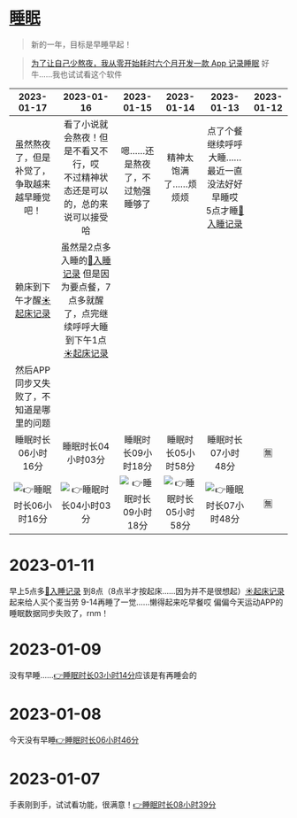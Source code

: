 # [睡眠](https://github.com/noteMay/blog/issues/7)

> 新的一年，目标是早睡早起！

> [为了让自己少熬夜，我从零开始耗时六个月开发一款 App 记录睡眠](https://sspai.com/post/75467)
好牛……我也试试看这个软件

|2023-01-17|2023-01-16|2023-01-15|2023-01-14|2023-01-13|2023-01-12|
|:---:|:---:|:---:|:---:|:---:|:---:|
|虽然熬夜了，但是补觉了，争取越来越早睡觉吧！|看了小说就会熬夜！但是不看又不行，哎<br/>不过精神状态还是可以的，总的来说可以接受哈|嗯……还是熬夜了，不过勉强睡够了|精神太饱满了……烦烦烦|点了个餐继续呼呼大睡……最近一直没法好好早睡哎<br/>5点才睡[🌙入睡记录](https://github.com/noteMay/sleep/issues/1#issuecomment-1380996603)
赖床到下午才醒[☀起床记录](https://github.com/noteMay/getup/issues/1#issuecomment-1381435971)|虽然是2点多入睡的[🌙入睡记录](https://github.com/noteMay/sleep/issues/1#issuecomment-1379323734) 但是因为要点餐，7点多就醒了，点完继续呼呼大睡到下午1点[☀起床记录](https://github.com/noteMay/getup/issues/1#issuecomment-1379817955)
然后APP同步又失败了，不知道是哪里的问题|
|睡眠时长06小时16分|睡眠时长04小时03分|睡眠时长09小时18分|睡眠时长05小时58分|睡眠时长07小时48分|🈚|
|![👉睡眠时长06小时16分](https://9852.ru/images/2023/01/17/Screenshot_2023-01-17-17-38-25-092_com.mi.health.jpg)|![👉睡眠时长04小时03分](https://9852.ru/images/2023/01/17/Screenshot_2023-01-16-13-56-29-376_com.mi.health.jpg)|![👉睡眠时长09小时18分](https://9852.ru/images/2023/01/16/Screenshot_2023-01-15-18-14-23-659_com.mi.health.jpg)|![👉睡眠时长05小时58分](https://9852.ru/images/2023/01/14/Screenshot_2023-01-14-17-13-16-931_com.mi.health.jpg)|![👉睡眠时长07小时48分](https://9852.ru/images/2023/01/14/IMG_20230113_235615.jpg)|🈚|


# 2023-01-11

早上5点多[🌙入睡记录](https://github.com/noteMay/sleep/issues/1#issuecomment-1377926923) 到8点（8点半才按起床……因为并不是很想起）[☀起床记录](https://github.com/noteMay/getup/issues/1#issuecomment-1378076807) 
起来给人买个麦当劳
9-14再睡了一觉……懒得起来吃早餐哎
偏偏今天运动APP的睡眠数据同步失败了，rnm！

# 2023-01-09

没有早睡……[👉睡眠时长03小时14分](https://9852.ru/images/2023/01/14/IMG_20230110_032539.jpg)应该是有再睡会的

# 2023-01-08

今天没有早睡[👉睡眠时长06小时46分](https://9852.ru/images/2023/01/08/IMG_20230108_134019.jpg)

# 2023-01-07

手表刚到手，试试看功能，很满意！[👉睡眠时长08小时39分](https://9852.ru/images/2023/01/14/IMG_20230110_032629.jpg)